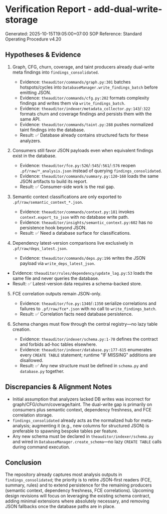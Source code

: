 # Verification Report - add-dual-write-storage
Generated: 2025-10-15T19:05:00+07:00
SOP Reference: Standard Operating Procedure v4.20

## Hypotheses & Evidence

1. Graph, CFG, churn, coverage, and taint producers already dual-write meta findings into `findings_consolidated`.
   - Evidence: `theauditor/commands/graph.py:301` batches hotspots/cycles into `DatabaseManager.write_findings_batch` before emitting JSON.
   - Evidence: `theauditor/commands/cfg.py:202` formats complexity findings and writes them via `write_findings_batch`.
   - Evidence: `theauditor/indexer/metadata_collector.py:143`/`:322` formats churn and coverage findings and persists them with the same API.
   - Evidence: `theauditor/commands/taint.py:288` pushes normalized taint findings into the database.
   - Result: ✅ Database already contains structured facts for these analyzers.

2. Consumers still favor JSON payloads even when equivalent findings exist in the database.
   - Evidence: `theauditor/fce.py:526`/`:545`/`:561`/`:576` reopen `.pf/raw/*_analysis.json` instead of querying `findings_consolidated`.
   - Evidence: `theauditor/commands/summary.py:120`-`160` loads the same JSON artifacts to build its report.
   - Result: ✅ Consumer-side work is the real gap.

3. Semantic context classifications are only exported to `.pf/raw/semantic_context_*.json`.
   - Evidence: `theauditor/commands/context.py:181` invokes `context.export_to_json` with no database write path.
   - Evidence: `theauditor/insights/semantic_context.py:602` has no persistence hook beyond JSON.
   - Result: ✅ Need a database surface for classifications.

4. Dependency latest-version comparisons live exclusively in `.pf/raw/deps_latest.json`.
   - Evidence: `theauditor/commands/deps.py:196` writes the JSON payload via `write_deps_latest_json`.
  - Evidence: `theauditor/rules/dependency/update_lag.py:53` loads the same file and never queries the database.
   - Result: ✅ Latest-version data requires a schema-backed store.

5. FCE correlation outputs remain JSON-only.
   - Evidence: `theauditor/fce.py:1340`/`:1350` serialize correlations and failures to `.pf/raw/fce*.json` with no call to `write_findings_batch`.
   - Result: ✅ Correlation facts need database persistence.

6. Schema changes must flow through the central registry—no lazy table creation.
   - Evidence: `theauditor/indexer/schema.py:1-70` defines the contract and forbids ad-hoc tables elsewhere.
   - Evidence: `theauditor/indexer/database.py:177-615` enumerates every `CREATE TABLE` statement; runtime "IF MISSING" additions are disallowed.
   - Result: ✅ Any new structure must be defined in `schema.py` and `database.py` together.

## Discrepancies & Alignment Notes
- Initial assumption that analyzers lacked DB writes was incorrect for graph/CFG/churn/coverage/taint. The dual-write gap is primarily on consumers plus semantic context, dependency freshness, and FCE correlation storage.
- `findings_consolidated` already acts as the normalized hub for meta-analysis; augmenting it (e.g., new columns for structured JSON) is preferable to spawning bespoke tables per feature.
- Any new schema must be declared in `theauditor/indexer/schema.py` and wired in `DatabaseManager.create_schema`—no lazy `CREATE TABLE` calls during command execution.

## Conclusion
The repository already captures most analysis outputs in `findings_consolidated`; the priority is to retire JSON-first readers (FCE, summary, rules) and to extend persistence for the remaining producers (semantic context, dependency freshness, FCE correlations). Upcoming design revisions will focus on leveraging the existing schema contract, adding minimal extensions where absolutely necessary, and removing JSON fallbacks once the database paths are in place.
